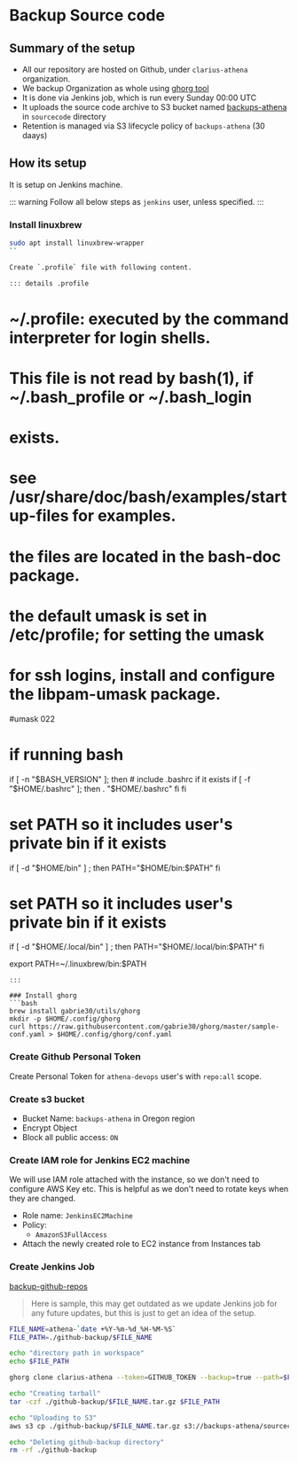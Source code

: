 # Backup Source code

## Summary of the setup
- All our repository are hosted on Github, under `clarius-athena` organization.
- We backup Organization as whole using [ghorg tool](https://github.com/gabrie30/ghorg)
- It is done via Jenkins job, which is run every Sunday 00:00 UTC
- It uploads the source code archive to S3 bucket named [backups-athena](https://s3.console.aws.amazon.com/s3/buckets/backups-athena/sourcecode/?region=us-west-2&tab=overview) in `sourcecode` directory
- Retention is managed  via S3 lifecycle policy of `backups-athena` (30 daays)

## How its setup
It is setup on Jenkins machine.

::: warning
Follow all below steps as `jenkins` user, unless specified.
:::

### Install linuxbrew

```bash
sudo apt install linuxbrew-wrapper
``

Create `.profile` file with following content.

::: details .profile
```
# ~/.profile: executed by the command interpreter for login shells.
# This file is not read by bash(1), if ~/.bash_profile or ~/.bash_login
# exists.
# see /usr/share/doc/bash/examples/startup-files for examples.
# the files are located in the bash-doc package.

# the default umask is set in /etc/profile; for setting the umask
# for ssh logins, install and configure the libpam-umask package.
#umask 022

# if running bash
if [ -n "$BASH_VERSION" ]; then
    # include .bashrc if it exists
    if [ -f "$HOME/.bashrc" ]; then
        . "$HOME/.bashrc"
    fi
fi

# set PATH so it includes user's private bin if it exists
if [ -d "$HOME/bin" ] ; then
    PATH="$HOME/bin:$PATH"
fi

# set PATH so it includes user's private bin if it exists
if [ -d "$HOME/.local/bin" ] ; then
    PATH="$HOME/.local/bin:$PATH"
fi

export PATH=~/.linuxbrew/bin:$PATH
```
:::

### Install ghorg
```bash
brew install gabrie30/utils/ghorg
mkdir -p $HOME/.config/ghorg
curl https://raw.githubusercontent.com/gabrie30/ghorg/master/sample-conf.yaml > $HOME/.config/ghorg/conf.yaml
```


### Create Github Personal Token

Create Personal Token for `athena-devops` user's with `repo:all` scope.

### Create s3 bucket

- Bucket Name: `backups-athena` in Oregon region
- Encrypt Object
- Block all public access: `ON`

### Create IAM role for Jenkins EC2 machine
We will use IAM role attached with the instance, so we don't need to configure AWS Key etc. This is helpful as we don't need to rotate keys when they are changed.

- Role name: `JenkinsEC2Machine`
- Policy: 
    - `AmazonS3FullAccess`
- Attach the newly created role to EC2 instance from Instances tab

### Create Jenkins Job

[backup-github-repos](https://athena-jenkins.clariusgroup.com/job/backup-github-repos/configure)

> Here is sample, this may get outdated as we update Jenkins job for any future updates, but this is just to get an idea of the setup.

```bash
FILE_NAME=athena-`date +%Y-%m-%d_%H-%M-%S`
FILE_PATH=./github-backup/$FILE_NAME

echo "directory path in workspace"
echo $FILE_PATH

ghorg clone clarius-athena --token=GITHUB_TOKEN --backup=true --path=$FILE_PATH

echo "Creating tarball"
tar -czf ./github-backup/$FILE_NAME.tar.gz $FILE_PATH

echo "Uploading to S3"
aws s3 cp ./github-backup/$FILE_NAME.tar.gz s3://backups-athena/sourcecode/

echo "Deleting github-backup directory"
rm -rf ./github-backup
```